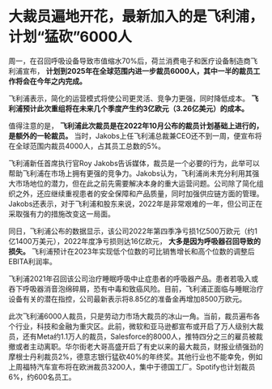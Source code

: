 # 大裁员遍地开花，最新加入的是飞利浦，计划“猛砍”6000人

周一，在召回呼吸设备导致市值缩水70%后，荷兰消费电子和医疗设备制造商飞利浦宣布，
**计划到2025年在全球范围内进一步裁员6000人，其中一半的裁员工作将会在今年之内完成。**

飞利浦表示，简化的运营模式将使公司更灵活、竞争力更强，同时降低成本。 **飞利浦预计此次重组将在未来几个季度产生约3亿欧元（3.26亿美元）的成本。**

值得注意的是， **飞利浦此次裁员是在2022年10月公布的裁员计划基础上进行的，是额外的一轮裁员。**
当时，Jakobs上任飞利浦总裁兼CEO还不到一周，便宣布将在全球范围内裁员4000人，占其员工总数的5%。

飞利浦新任首席执行官Roy
Jakobs告诉媒体，裁员是一个必要的行为，此举可以帮助飞利浦在市场上拥有更强的竞争力。Jakobs认为，飞利浦尚未充分利用其强大市场地位的潜力，但在此之前先需要解决本身的重大运营问题。公司除了简化组织之外，还应继续重视患者的安全保障和产品质量，同时加强供应链方面的管理。Jakobs还表示，对于飞利浦和股东来说，2022年是非常艰难的一年，但公司正在采取强有力的措施改变这一局面。

同日，飞利浦公布的数据显示，该公司2022年第四季净亏损1亿500万欧元（约1亿1400万美元），2022年度净亏损则达16亿欧元，
**大多是因为呼吸器召回导致的损失。** 飞利浦预计在2023年实现低个位数的可比销售增长和高个位数的调整后EBITA利润率。

飞利浦2021年召回该公司治疗睡眠呼吸中止症患者的呼吸器产品。患者若吸入或吞下呼吸器消音泡绵碎屑，恐有中毒和致癌风险。目前，飞利浦正面临与睡眠治疗设备有关的潜在指控，公司最新表示将8.85亿的准备金再增加8500万欧元。

此次飞利浦6000人裁员，只是劳动力市场大裁员的冰山一角。当前，裁员遍布各个行业，科技和金融为重灾区。此前，微软和亚马逊都宣布或开启了万人级别大裁员，还有Meta约1.1万人的裁员，Salesforce的8000人，推特四分之三的雇员被裁撤或者主动离职。华尔街老大哥高盛开启了有史以来的最大裁员，财报业绩强劲的摩根士丹利裁员2%，德意志银行猛砍40%的年终奖。其他行业也不能幸免，例如上周福特汽车宣布将在欧洲裁员3200人，集中于德国工厂。Spotify也计划裁员6%，约600名员工。

